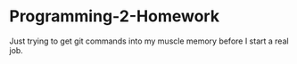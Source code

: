 # Programming-2-Homework
Just trying to get git commands into my muscle memory before I start a real job.
